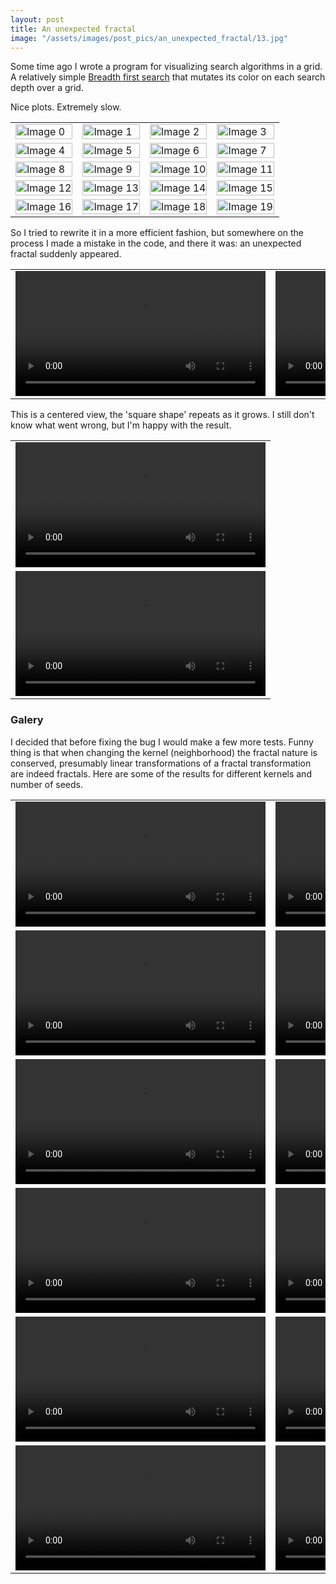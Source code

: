 ```yaml
---
layout: post
title: An unexpected fractal
image: "/assets/images/post_pics/an_unexpected_fractal/13.jpg"
---
```


Some time ago I wrote a program for visualizing search algorithms in a grid. A relatively simple [Breadth first search](https://en.wikipedia.org/wiki/Breadth-first_search) that mutates its color on each search depth over a grid.

Nice plots. Extremely slow.

<table>
  <tr>
    <td><img src="{{ site.baseurl }}/assets/images/post_pics/an_unexpected_fractal/0.jpg" alt="Image 0" style="max-width: 200px; max-height: 200px; width: 100%; height: auto;"></td>       
    <td><img src="{{ site.baseurl }}/assets/images/post_pics/an_unexpected_fractal/1.jpg" alt="Image 1" style="max-width: 200px; max-height: 200px; width: 100%; height: auto;"></td>       
    <td><img src="{{ site.baseurl }}/assets/images/post_pics/an_unexpected_fractal/10.jpg" alt="Image 2" style="max-width: 200px; max-height: 200px; width: 100%; height: auto;"></td>      
    <td><img src="{{ site.baseurl }}/assets/images/post_pics/an_unexpected_fractal/11.jpg" alt="Image 3" style="max-width: 200px; max-height: 200px; width: 100%; height: auto;"></td>      
  </tr>
  <tr>
    <td><img src="{{ site.baseurl }}/assets/images/post_pics/an_unexpected_fractal/12.jpg" alt="Image 4" style="max-width: 200px; max-height: 200px; width: 100%; height: auto;"></td>      
    <td><img src="{{ site.baseurl }}/assets/images/post_pics/an_unexpected_fractal/13.jpg" alt="Image 5" style="max-width: 200px; max-height: 200px; width: 100%; height: auto;"></td>      
    <td><img src="{{ site.baseurl }}/assets/images/post_pics/an_unexpected_fractal/14.jpg" alt="Image 6" style="max-width: 200px; max-height: 200px; width: 100%; height: auto;"></td>      
    <td><img src="{{ site.baseurl }}/assets/images/post_pics/an_unexpected_fractal/15.jpg" alt="Image 7" style="max-width: 200px; max-height: 200px; width: 100%; height: auto;"></td>      
  </tr>
  <tr>
    <td><img src="{{ site.baseurl }}/assets/images/post_pics/an_unexpected_fractal/16.jpg" alt="Image 8" style="max-width: 200px; max-height: 200px; width: 100%; height: auto;"></td>
    <td><img src="{{ site.baseurl }}/assets/images/post_pics/an_unexpected_fractal/17.jpg" alt="Image 9" style="max-width: 200px; max-height: 200px; width: 100%; height: auto;"></td>
    <td><img src="{{ site.baseurl }}/assets/images/post_pics/an_unexpected_fractal/18.jpg" alt="Image 10" style="max-width: 200px; max-height: 200px; width: 100%; height: auto;"></td>
    <td><img src="{{ site.baseurl }}/assets/images/post_pics/an_unexpected_fractal/19.jpg" alt="Image 11" style="max-width: 200px; max-height: 200px; width: 100%; height: auto;"></td>
  </tr>
  <tr>
    <td><img src="{{ site.baseurl }}/assets/images/post_pics/an_unexpected_fractal/2.jpg" alt="Image 12" style="max-width: 200px; max-height: 200px; width: 100%; height: auto;"></td>
    <td><img src="{{ site.baseurl }}/assets/images/post_pics/an_unexpected_fractal/3.jpg" alt="Image 13" style="max-width: 200px; max-height: 200px; width: 100%; height: auto;"></td>
    <td><img src="{{ site.baseurl }}/assets/images/post_pics/an_unexpected_fractal/4.jpg" alt="Image 14" style="max-width: 200px; max-height: 200px; width: 100%; height: auto;"></td>
    <td><img src="{{ site.baseurl }}/assets/images/post_pics/an_unexpected_fractal/5.jpg" alt="Image 15" style="max-width: 200px; max-height: 200px; width: 100%; height: auto;"></td>
  </tr>
  <tr>
    <td><img src="{{ site.baseurl }}/assets/images/post_pics/an_unexpected_fractal/6.jpg" alt="Image 16" style="max-width: 200px; max-height: 200px; width: 100%; height: auto;"></td>
    <td><img src="{{ site.baseurl }}/assets/images/post_pics/an_unexpected_fractal/7.jpg" alt="Image 17" style="max-width: 200px; max-height: 200px; width: 100%; height: auto;"></td>
    <td><img src="{{ site.baseurl }}/assets/images/post_pics/an_unexpected_fractal/8.jpg" alt="Image 18" style="max-width: 200px; max-height: 200px; width: 100%; height: auto;"></td>
    <td><img src="{{ site.baseurl }}/assets/images/post_pics/an_unexpected_fractal/9.jpg" alt="Image 19" style="max-width: 200px; max-height: 200px; width: 100%; height: auto;"></td>
  </tr>
</table>


So I tried to rewrite it in a more efficient fashion, but somewhere on the process I made a mistake in the code, and there it was: an unexpected fractal suddenly appeared.

<table>
  <tr>
    <td>
      <video autoplay loop controls style=" height: 200px; width: auto;">
        <source src="{{ site.baseurl }}/assets/images/post_pics/an_unexpected_fractal/small_0.mp4" type="video/mp4">
        Your browser does not support the video tag.
      </video>
    </td>
    <td>
      <video autoplay loop controls style=" height: 200px; width: auto;">
        <source src="{{ site.baseurl }}/assets/images/post_pics/an_unexpected_fractal/small_1.mp4" type="video/mp4">
        Your browser does not support the video tag.
      </video>
    </td>
    <td>
      <video autoplay loop controls style=" height: 200px; width: auto;">
        <source src="{{ site.baseurl }}/assets/images/post_pics/an_unexpected_fractal/small_2.mp4" type="video/mp4">
        Your browser does not support the video tag.
      </video>
    </td>
    <td>
      <video autoplay loop controls style=" height: 200px; width: auto;">
        <source src="{{ site.baseurl }}/assets/images/post_pics/an_unexpected_fractal/small_3.mp4" type="video/mp4">
        Your browser does not support the video tag.
      </video>
    </td>
  </tr>
</table>

This is a centered view, the 'square shape' repeats as it grows. I still don't know what went wrong, but I'm happy with the result.

<table>
  <tr>
    <td>
      <video controls style="height: 200px; width: auto;">
        <source src="{{ site.baseurl }}/assets/images/post_pics/an_unexpected_fractal/centered.mp4" type="video/mp4">
        Your browser does not support the video tag.
      </video>
    </td>
  </tr>
  <tr>
    <td>
      <video controls style="height: 200px; width: auto;">
        <source src="{{ site.baseurl }}/assets/images/post_pics/an_unexpected_fractal/centered2.mp4" type="video/mp4">
        Your browser does not support the video tag.
      </video>
    </td>
  </tr>
</table>

### Galery
I decided that before fixing the bug I would make a few more tests. Funny thing is that when changing the kernel (neighborhood) the fractal nature is conserved, presumably linear transformations of a fractal transformation are indeed fractals. Here are some of the results for different kernels and number of seeds.

<table>
  <tr>
    <td>
      <video controls style="height: 200px; width: auto;">
        <source src="{{ site.baseurl }}/assets/images/post_pics/an_unexpected_fractal/fav0.mp4" type="video/mp4">
        Your browser does not support the video tag.
      </video>
    </td>
    <td>
      <video controls style="height: 200px; width: auto;">
        <source src="{{ site.baseurl }}/assets/images/post_pics/an_unexpected_fractal/fav1.mp4" type="video/mp4">
        Your browser does not support the video tag.
      </video>
    </td>
    <td>
      <video controls style="height: 200px; width: auto;">
        <source src="{{ site.baseurl }}/assets/images/post_pics/an_unexpected_fractal/fav10.mp4" type="video/mp4">
        Your browser does not support the video tag.
      </video>
    </td>
  </tr>
  <tr>
    <td>
      <video controls style="height: 200px; width: auto;">
        <source src="{{ site.baseurl }}/assets/images/post_pics/an_unexpected_fractal/fav11.mp4" type="video/mp4">
        Your browser does not support the video tag.
      </video>
    </td>
    <td>
      <video controls style="height: 200px; width: auto;">
        <source src="{{ site.baseurl }}/assets/images/post_pics/an_unexpected_fractal/fav12.mp4" type="video/mp4">
        Your browser does not support the video tag.
      </video>
    </td>
    <td>
      <video controls style="height: 200px; width: auto;">
        <source src="{{ site.baseurl }}/assets/images/post_pics/an_unexpected_fractal/fav13.mp4" type="video/mp4">
        Your browser does not support the video tag.
      </video>
    </td>
  </tr>
  <tr>
    <td>
      <video controls style="height: 200px; width: auto;">
        <source src="{{ site.baseurl }}/assets/images/post_pics/an_unexpected_fractal/fav14.mp4" type="video/mp4">
        Your browser does not support the video tag.
      </video>
    </td>
    <td>
      <video controls style="height: 200px; width: auto;">
        <source src="{{ site.baseurl }}/assets/images/post_pics/an_unexpected_fractal/fav15.mp4" type="video/mp4">
        Your browser does not support the video tag.
      </video>
    </td>
    <td>
      <video controls style="height: 200px; width: auto;">
        <source src="{{ site.baseurl }}/assets/images/post_pics/an_unexpected_fractal/fav16.mp4" type="video/mp4">
        Your browser does not support the video tag.
      </video>
    </td>
  </tr>
  <tr>
    <td>
      <video controls style="height: 200px; width: auto;">
        <source src="{{ site.baseurl }}/assets/images/post_pics/an_unexpected_fractal/fav17.mp4" type="video/mp4">
        Your browser does not support the video tag.
      </video>
    </td>
    <td>
      <video controls style="height: 200px; width: auto;">
        <source src="{{ site.baseurl }}/assets/images/post_pics/an_unexpected_fractal/fav18.mp4" type="video/mp4">
        Your browser does not support the video tag.
      </video>
    </td>
    <td>
      <video controls style="height: 200px; width: auto;">
        <source src="{{ site.baseurl }}/assets/images/post_pics/an_unexpected_fractal/fav2.mp4" type="video/mp4">
        Your browser does not support the video tag.
      </video>
    </td>
  </tr>
  <tr>
    <td>
      <video controls style="height: 200px; width: auto;">
        <source src="{{ site.baseurl }}/assets/images/post_pics/an_unexpected_fractal/fav3.mp4" type="video/mp4">
        Your browser does not support the video tag.
      </video>
    </td>
    <td>
      <video controls style="height: 200px; width: auto;">
        <source src="{{ site.baseurl }}/assets/images/post_pics/an_unexpected_fractal/fav4.mp4" type="video/mp4">
        Your browser does not support the video tag.
      </video>
    </td>
    <td>
      <video controls style="height: 200px; width: auto;">
        <source src="{{ site.baseurl }}/assets/images/post_pics/an_unexpected_fractal/fav5.mp4" type="video/mp4">
        Your browser does not support the video tag.
      </video>
    </td>
  </tr>
  <tr>
    <td>
      <video controls style="height: 200px; width: auto;">
        <source src="{{ site.baseurl }}/assets/images/post_pics/an_unexpected_fractal/fav6.mp4" type="video/mp4">
        Your browser does not support the video tag.
      </video>
    </td>
    <td>
      <video controls style="height: 200px; width: auto;">
        <source src="{{ site.baseurl }}/assets/images/post_pics/an_unexpected_fractal/fav7.mp4" type="video/mp4">
        Your browser does not support the video tag.
      </video>
    </td>
    <td>
      <video controls style="height: 200px; width: auto;">
        <source src="{{ site.baseurl }}/assets/images/post_pics/an_unexpected_fractal/fav8.mp4" type="video/mp4">
        Your browser does not support the video tag.
      </video>
    </td>
  </tr>
</table>
